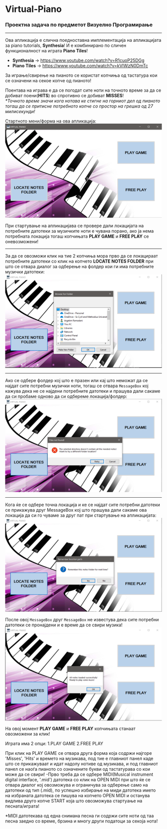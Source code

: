 # Virtual-Piano
### Проектна задача по предметот Визуелно Програмирање
***
Ова апликација е слична поедноставна имплементација на апликацијата за piano tutorials, **Synthesia**! И е комбинирано по сличен функционалност на играта **Piano Tiles**!

* **Synthesia** -> https://www.youtube.com/watch?v=R1cuoP25DGg
* **Piano Tiles** -> https://www.youtube.com/watch?v=kVIWzN0DmTc

За играње/свирење на пианото се користат копчиња од тастатура кои се означени на секое копче од пианото!

Поентава на играва е да се погодат сите ноти на точното време за да се добиват поени(**HITS**) во спротивно се добиват **MISSES**!  
_*Точното време значи кога нотава ке стигне на горниот дел од пианото тогаш да се притисне потребното копче со простор на грешка од 27 милисекунди!_

Стартното мени/форма на ова апликација:
![alt text](https://github.com/ArgDevIO/Virtual-Piano/blob/master/VirtualPianoApp/Screenshots/Form_StartMenu.PNG "Start Menu Form")

При стартување на апликацијава се провере дали локацијата на потребните датотеки за музичките ноти е чувана порано, ако ја нема потребната локација тогаш копчињата **PLAY GAME** и **FREE PLAY** се оневозможени!
***
За да се овозможи клик на тие 2 копчиња мора прво да се локацираат потребните датотеки со клик на копчето **LOCATE NOTES FOLDER** при што се отвара диалог за одберење на фолдер кои ги има потребните музички датотеки:
![alt text](https://github.com/ArgDevIO/Virtual-Piano/blob/master/VirtualPianoApp/Screenshots/LocateFolderDialog.PNG "Locate Notes Folder Dialog")
***
Ако се одбере фолдер кој што е празен или кај што неможат да се најдат сите потребни музички ноти, тогаш се отвара `MessageBox` кој кажува дека не се најдени потребните датотеки и прашува дали сакаме да си пробаме одново да си одбереме локација/фолдер:
![alt text](https://github.com/ArgDevIO/Virtual-Piano/blob/master/VirtualPianoApp/Screenshots/Files%20not%20found%20error%20message.PNG "Notes not found!")
***
Кога ќе се одбере точна локација и ке се најдат сите потребни датотеки се прикажува друг MessageBox кој што прашува дали сакаме ова локација да си го чуваме за друг пат при стартување на апликацијата:
![alt text](https://github.com/ArgDevIO/Virtual-Piano/blob/master/VirtualPianoApp/Screenshots/Remember%20Notes%20Dialog.PNG "Remember notes?!")

После овој `MessageBox` друг `MessageBox` не известува дека сите потребни датотеки се пронајдени и е време да се свири музика!
![alt text](https://github.com/ArgDevIO/Virtual-Piano/blob/master/VirtualPianoApp/Screenshots/Notes%20loaded%20successfully.PNG "All ready!")

На овој момент **PLAY GAME** и **FREE PLAY** копчињата станаат овозможени за клик!

Играта има 2 опци:
1.PLAY GAME
2.FREE PLAY

При клик на PLAY GAME се отвара друга форма која содржи најгоре 'Misses', 'Hits' и времето на музикава, под тие е главниот панел каде што се прикажуваат и идат надолу нотиве од музикава, и под главниот панел се наоѓа пианото со означените букви од тастатурава со кои може да се свири!
-Прво треба да се одбере MIDI(Мusical instrument digital interface, '.mid') датотека со клик на OPEN MIDI при што ќе се отвара диалог кој овозможува и ограничува за одберење само на датотеки од тип (.mid), по успешно избирање на миди датотека името на избраната датотека се пишува на копчето OPEN MIDI и останува видлива друго копче START која што овозможува стартуање на песната/играта!



*MIDI датотекава од една снимана песна ги содржи сите ноти од таа песна заедно со време, брзина и многу други податоци за секоја нота!

